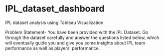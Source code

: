 # IPL_dataset_dashboard
IPL dataset analysis using Tableau Visualization

Problem Statement- You have been provided with the IPL Dataset. Go through the dataset carefully and
answer the questions listed below, which will eventually guide you and give you some
insights about IPL team performance as well as players' performance. 

